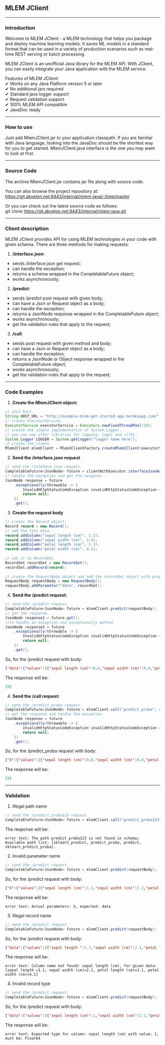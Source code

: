 ## MLEM JClient

---

### Introduction

Welcome to MLEM JClient - a MLEM technology that helps you package and deploy machine learning models.
It saves ML models in a standard format that can be used in a variety of production scenarios such as real-time REST
serving or batch processing.

MLEM JClient is an unofficial Java library for the MLEM API.
With JClient, you can easily integrate your Java application with the MLEM service.

Features of MLEM JClient:<br>
✔ Works on any Java Platform version 5 or later<br>
✔ No additional jars required<br>
✔ Standard java logger support<br>
✔ Request validation support<br>
✔ 100% MLEM API compatible<br>
✔ JavaDoc ready

---

### How to use

Just add MlemJClient.jar to your application classpath.
If you are familiar with Java language, looking into the JavaDoc should be the shortest way for you to get started.
MlemJClient.java interface is the one you may want to look at first.

---

### Source Code

The archive MlemJClient.jar contains jar file along with source code.

You can also browse the project repository at: <br>
https://git.akvelon.net:9443/internal/mlem-java/-/tree/master

Or you can check out the latest source code as follows:<br>
git clone https://git.akvelon.net:9443/internal/mlem-java.git

---

### Client description

MLEM JClient provides API for using MLEM technologies in your code with given schema. There are three methods for
making requests: <br>
1) **/interface.json**:

- sends /interface.json get request;
- can handle the exception;
- returns a schema wrapped in the CompletableFuture object;
- works asynchronously;

2) **/predict**:

- sends /predict post request with given body;
- can have a Json or Request object as a body;
- can handle the exception;
- returns a JsonNode response wrapped in the CompletableFuture object;
- works asynchronously;
- get the validation rules that apply to the request;

3) **/call**:

- sends post request with given method and body;
- can have a Json or Request object as a body;
- can handle the exception;
- returns a JsonNode or Object response wrapped in the CompletableFuture object;
- works asynchronously;
- get the validation rules that apply to the request;

---

### Code Examples

1) **Create the MlemJClient object:**<br>

```java
// init host.
String HOST_URL = "http://example-mlem-get-started-app.herokuapp.com/";
// create ExecutorService.
ExecutorService executorService = Executors.newFixedThreadPool(10);
// create the simple implementation of System.Logger.
// you can use other libraries for logging: log4j and slf4j.        
System.Logger LOGGER = System.getLogger("logger name here");
// create the client.
MlemJClient mlemClient = MlemJClientFactory.createMlemJClient(executorService,HOST_URL,LOGGER);
```

2) **Send the /interface.json request**
```java
// send the /inteface.json request.
CompletableFuture<JsonNode> future = clientWithExecutor.interfaceJsonAsync();
// handle the exception and get the response
JsonNode response = future
    .exceptionally(throwable -> {
        InvalidHttpStatusCodeException invalidHttpStatusCodeException = (InvalidHttpStatusCodeException) throwable.getCause();
        return null;
    })
    .get();
```
        
3) **Create the request body**

```java 
// create the Record object:
Record record = new Record();
// add the test data.
record.addColumn("sepal length (cm)", 1.2);
record.addColumn("sepal width (cm)", 2.4);
record.addColumn("petal length (cm)", 3.3);
record.addColumn("petal width (cm)", 4.1);
   
// add it to RecordSet.
RecordSet recordSet = new RecordSet();
recordSet.addRecord(record);
 
// create the RequestBody object and add the recordSet object with property "data".
RequestBody requestBody = new RequestBody();
requestBody.addParameter("data", recordSet);
 ```

4) **Send the /predict request:**

```java 
// send the /predict request.
CompletableFuture<JsonNode> future = mlemClient.predict(requestBody);
// get the response.
JsonNode response1 = future.get();
//to handle an exception use exceptionally method.
JsonNode response2 = future
    .exceptionally(throwable -> {
        InvalidHttpStatusCodeException invalidHttpStatusCodeException = (InvalidHttpStatusCodeException) throwable.getCause();
        return null;
    })
    .get();
```
So, for the /predict request with body:
```json
{"data":{"values":[{"sepal length (cm)":0.0,"sepal width (cm)":0.0,"petal length (cm)":0.0,"petal width (cm)":0.0}]}}
```
The response will be: 
```json 
[0]
```

4) **Send the /call request:**
```java 
// send the /predict_proba request.
CompletableFuture<JsonNode> future = mlemClient.call("predict_proba", requestBody);
// get the response and handle the exception.
JsonNode response = future
    .exceptionally(throwable -> {
        InvalidHttpStatusCodeException invalidHttpStatusCodeException = (InvalidHttpStatusCodeException) throwable.getCause();
        return null;
    })
    .get();
```
So, for the /predict_proba request with body:
```json
{"X":{"values":[{"sepal length (cm)":0.0,"sepal width (cm)":0.0,"petal length (cm)":0.0,"petal width (cm)":0.0}]}}
```
The response will be:
```json 
[0]
```

---

### Validation
1) Illegal path name
```java 
// send the /predict_proba123 request.
CompletableFuture<JsonNode> future = mlemClient.call("predict_proba123", requestBody);
```
The response will be:
```text 
error text: The path predict_proba123 is not found in schema; Available path list: [sklearn_predict, predict_proba, predict, sklearn_predict_proba].
```
2) Invalid parameter name
```java 
// send the /predict request.
CompletableFuture<JsonNode> future = mlemClient.predict(requestBody);
```
So, for the /predict request with body:
```json
{"X":{"values":[{"sepal length (cm)":1.3,"sepal width (cm)":2.3,"petal length (cm)":3.4,"petal width (cm)":4.7}]}}
```
The response will be:
```text 
error text: Actual parameters: X, expected: data
```
3) Illegal record name
```java 
// send the /predict request.
CompletableFuture<JsonNode> future = mlemClient.predict(requestBody);
```
So, for the /predict request with body:
```json
{"data":{"values":[{"sepal length ":1.1,"sepal width (cm)":2.1,"petal length (cm)":3.1,"petal width (cm)":4.1}]}}
```
The response will be:
```text 
error text: Column name not found: sepal length (cm), for given data: [sepal length =1.1, sepal width (cm)=2.1, petal length (cm)=3.1, petal width (cm)=4.1]
```
4) Invalid record type
```java 
// send the /predict request.
CompletableFuture<JsonNode> future = mlemClient.predict(requestBody);
```
So, for the /predict request with body:
```json
{"data":{"values":[{"sepal length (cm)":1,"sepal width (cm)":2.1,"petal length (cm)":3.1,"petal width (cm)":4.1}]}}
```
The response will be:
```text 
error text: Expected type for column: sepal length (cm) with value: 1, must be: Float64
```